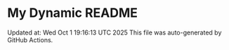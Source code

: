 # My Dynamic README
Updated at: Wed Oct  1 19:16:13 UTC 2025
This file was auto-generated by GitHub Actions.

